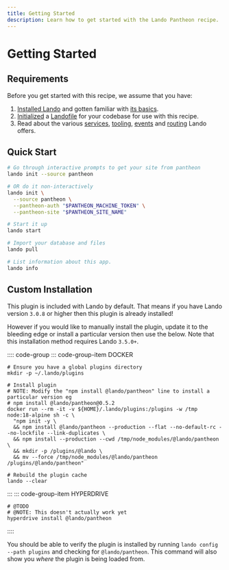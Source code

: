 ```yaml
---
title: Getting Started
description: Learn how to get started with the Lando Pantheon recipe.
---
```


# Getting Started

## Requirements

Before you get started with this recipe, we assume that you have:

1. [Installed Lando](https://docs.lando.dev/basics/installation.html) and gotten familiar with [its basics](https://docs.lando.dev/basics/).
2. [Initialized](https://docs.lando.dev/basics/init.html) a [Landofile](https://docs.lando.dev/config/lando.html) for your codebase for use with this recipe.
3. Read about the various [services](https://docs.lando.dev/config/services.html), [tooling](https://docs.lando.dev/config/tooling.html), [events](https://docs.lando.dev/config/events.html) and [routing](https://docs.lando.dev/config/proxy.html) Lando offers.

## Quick Start

```bash
# Go through interactive prompts to get your site from pantheon
lando init --source pantheon

# OR do it non-interactively
lando init \
  --source pantheon \
  --pantheon-auth "$PANTHEON_MACHINE_TOKEN" \
  --pantheon-site "$PANTHEON_SITE_NAME"

# Start it up
lando start

# Import your database and files
lando pull

# List information about this app.
lando info
```

## Custom Installation

This plugin is included with Lando by default. That means if you have Lando version `3.0.8` or higher then this plugin is already installed!

However if you would like to manually install the plugin, update it to the bleeding edge or install a particular version then use the below. Note that this installation method requires Lando `3.5.0+`.

:::: code-group
::: code-group-item DOCKER
```bash:no-line-numbers
# Ensure you have a global plugins directory
mkdir -p ~/.lando/plugins

# Install plugin
# NOTE: Modify the "npm install @lando/pantheon" line to install a particular version eg
# npm install @lando/pantheon@0.5.2
docker run --rm -it -v ${HOME}/.lando/plugins:/plugins -w /tmp node:18-alpine sh -c \
  "npm init -y \
  && npm install @lando/pantheon --production --flat --no-default-rc --no-lockfile --link-duplicates \
  && npm install --production --cwd /tmp/node_modules/@lando/pantheon \
  && mkdir -p /plugins/@lando \
  && mv --force /tmp/node_modules/@lando/pantheon /plugins/@lando/pantheon"

# Rebuild the plugin cache
lando --clear
```
:::
::: code-group-item HYPERDRIVE
```bash:no-line-numbers
# @TODO
# @NOTE: This doesn't actually work yet
hyperdrive install @lando/pantheon
```
::::

You should be able to verify the plugin is installed by running `lando config --path plugins` and checking for `@lando/pantheon`. This command will also show you _where_ the plugin is being loaded from.
